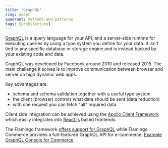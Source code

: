```yaml
---
title: "GraphQL"
ring: adopt
quadrant: methods-and-patterns
tags: [architecture]
---
```


[GraphQL](https://graphql.org/) is a query language for your API, and a server-side runtime for executing queries by
using a type system you define for your data. It isn't tied to any specific database or storage engine and is instead
backed by your existing code and data.

GraphQL was developed by Facebook around 2010 and released 2015.
The main challenge it solves is to improve communication between browser and server on high dynamic web apps.

Key advantages are:

- schema and schema validation together with a useful type system
- the client (browser) controls what data should be sent (data reduction)
- with one request you can fetch "all" required data

Client side integration can be achieved using the [Apollo Client Framework](/tools/apollo-client.html) which easily
integrates into [React.js](/languages-and-frameworks/react.html) based frontends.

The Flamingo framework [offers support for GraphQL](https://docs.flamingo.me/3.%20Flamingo%20Modules/graphql.html)
while Flamingo Commerce provides a full-featured GraphQL API for e-commerce:
[Example GraphQL Console for Commerce](https://demoshop.flamingo.me/en/graphql-console).
